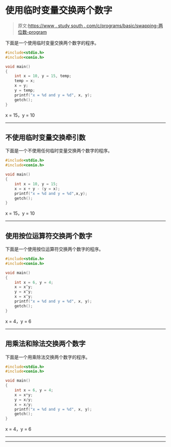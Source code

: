 # 使用临时变量交换两个数字

> 原文:[https://www . study south . com/c/programs/basic/swapping-两位数-program](https://www.studytonight.com/c/programs/basic/swapping-two-numbers-program)

下面是一个使用临时变量交换两个数字的程序。

```cpp
#include<stdio.h>
#include<conio.h>

void main()
{
    int x = 10, y = 15, temp;
    temp = x;
    x = y;
    y = temp;
    printf("x = %d and y = %d", x, y);
    getch();
}
```

x = 15，y = 10

* * *

## 不使用临时变量交换牵引数

下面是一个不使用任何临时变量交换两个数字的程序。

```cpp
#include<stdio.h>
#include<conio.h>

void main()
{
    int x = 10, y = 15;
    x = x + y - (y = x);
    printf("x = %d and y = %d",x,y);
    getch();
}
```

x = 15，y = 10

* * *

## 使用按位运算符交换两个数字

下面是一个使用按位运算符交换两个数字的程序。

```cpp
#include<stdio.h>
#include<conio.h>

void main()
{
    int x = 6, y = 4;
    x = x^y;
    y = x^y;
    x = x^y;
    printf("x = %d and y = %d", x, y);
    getch();
}
```

x = 4，y = 6

* * *

## 用乘法和除法交换两个数字

下面是一个用乘除法交换两个数字的程序。

```cpp
#include<stdio.h>
#include<conio.h>

void main()
{
    int x = 6, y = 4;
    x = x*y;
    y = x/y;
    x = x/y;
    printf("x = %d and y = %d", x, y);
    getch();
}
```

x = 4，y = 6

* * *

* * *